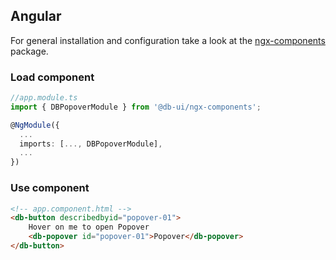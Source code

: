 ## Angular

For general installation and configuration take a look at the [ngx-components](https://www.npmjs.com/package/@db-ui/ngx-components) package.

### Load component

```ts app.module.ts
//app.module.ts
import { DBPopoverModule } from '@db-ui/ngx-components';

@NgModule({
  ...
  imports: [..., DBPopoverModule],
  ...
})

```

### Use component

```html app.component.html
<!-- app.component.html -->
<db-button describedbyid="popover-01">
	Hover on me to open Popover
	<db-popover id="popover-01">Popover</db-popover>
</db-button>
```
